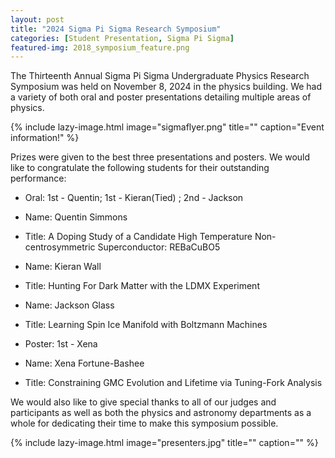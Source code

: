 ```yaml
---
layout: post
title: "2024 Sigma Pi Sigma Research Symposium"
categories: [Student Presentation, Sigma Pi Sigma]
featured-img: 2018_symposium_feature.png
---
```


The Thirteenth Annual Sigma Pi Sigma Undergraduate Physics Research Symposium was held on November 8, 2024 in the physics building. We had a variety of both oral and poster presentations detailing multiple areas of physics.

{% include lazy-image.html
   image="sigmaflyer.png"
   title=""
   caption="Event information!"
%}

Prizes were given to the best three presentations and posters. We would like to congratulate the following students for their outstanding performance:

- Oral: 1st - Quentin; 1st - Kieran(Tied) ; 2nd - Jackson
- Name: Quentin Simmons
- Title: A Doping Study of a Candidate High Temperature Non-centrosymmetric
Superconductor: REBaCuBO5
- Name: Kieran Wall
- Title: Hunting For Dark Matter with the LDMX Experiment
- Name: Jackson Glass
- Title: Learning Spin Ice Manifold with Boltzmann Machines

- Poster: 1st - Xena
- Name: Xena Fortune-Bashee
- Title: Constraining GMC Evolution and Lifetime via Tuning-Fork Analysis

We would also like to give special thanks to all of our judges and participants as well as both the physics and astronomy departments as a whole for dedicating their time to make this symposium possible.

{% include lazy-image.html
   image="presenters.jpg"
   title=""
   caption=""
%}

